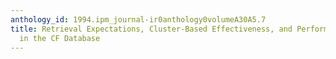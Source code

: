 ```yaml
---
anthology_id: 1994.ipm_journal-ir0anthology0volumeA30A5.7
title: Retrieval Expectations, Cluster-Based Effectiveness, and Performance Standards
  in the CF Database
---
```

